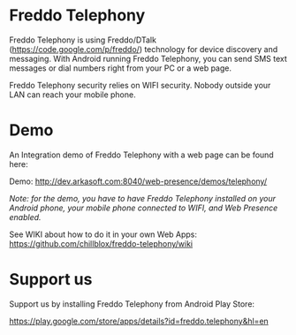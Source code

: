 Freddo Telephony
================

Freddo Telephony is using Freddo/DTalk (https://code.google.com/p/freddo/) technology for device discovery and messaging. With Android running Freddo Telephony, you can send SMS text messages or dial numbers right from your PC or a web page.

Freddo Telephony security relies on WIFI security. Nobody outside your LAN can reach your mobile phone.

Demo
====

An Integration demo of Freddo Telephony with a web page can be found here:

Demo: http://dev.arkasoft.com:8040/web-presence/demos/telephony/

_Note: for the demo, you have to have Freddo Telephony installed on your Android phone, your mobile phone connected to WIFI, and Web Presence enabled._

See WIKI about how to do it in your own Web Apps: https://github.com/chillblox/freddo-telephony/wiki

Support us
==========

Support us by installing Freddo Telephony from Android Play Store:

https://play.google.com/store/apps/details?id=freddo.telephony&hl=en
